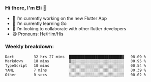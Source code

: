 ### Hi there, I'm Eli 👋
- 🔭 I’m currently working on the new Flutter App
- 🌱 I’m currently learning Go
- 🦄 I’m looking to collaborate with other flutter developers
- 😄 Pronouns: He/Him/His

### Weekly breakdown:
<!--START_SECTION:waka-->

```txt
Dart         32 hrs 27 mins  ████████████████████████▓   98.09 %
Markdown     18 mins         ▒░░░░░░░░░░░░░░░░░░░░░░░░   00.95 %
TypeScript   10 mins         ░░░░░░░░░░░░░░░░░░░░░░░░░   00.54 %
YAML         7 mins          ░░░░░░░░░░░░░░░░░░░░░░░░░   00.39 %
Other        0 secs          ░░░░░░░░░░░░░░░░░░░░░░░░░   00.02 %
```

<!--END_SECTION:waka-->
